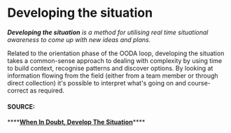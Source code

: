 # Developing the situation

_**Developing the situation** is a method for utilising real time situational awareness to come up with new ideas and plans._

Related to the orientation phase of the OODA loop, developing the situation takes a common-sense approach to dealing with complexity by using time to build context, recognise patterns and discover options. By looking at information flowing from the field \(either from a team member or through direct collection\) it's possible to interpret what's going on and course-correct as required. 

#### SOURCE: 

\*\*\*\*[**When In Doubt, Develop The Situation**](https://redteams.net/redteaming/2014/when-in-doubt-develop-the-situation)\*\*\*\*



